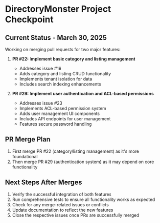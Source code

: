 # DirectoryMonster Project Checkpoint

## Current Status - March 30, 2025

Working on merging pull requests for two major features:

1. **PR #22: Implement basic category and listing management**
   - Addresses issue #19
   - Adds category and listing CRUD functionality
   - Implements tenant isolation for data
   - Includes search indexing enhancements

2. **PR #29: Implement user authentication and ACL-based permissions**
   - Addresses issue #23
   - Implements ACL-based permission system
   - Adds user management UI components
   - Includes API endpoints for user management
   - Features secure password handling

## PR Merge Plan

1. First merge PR #22 (category/listing management) as it's more foundational
2. Then merge PR #29 (authentication system) as it may depend on core functionality

## Next Steps After Merges

1. Verify the successful integration of both features
2. Run comprehensive tests to ensure all functionality works as expected
3. Check for any merge-related issues or conflicts
4. Update documentation to reflect the new features
5. Close the respective issues once PRs are successfully merged
